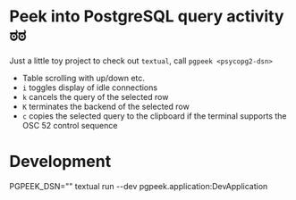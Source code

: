 # Peek into PostgreSQL query activity ಠಠ

Just a little toy project to check out `textual`, call `pgpeek <psycopg2-dsn>`

 * Table scrolling with up/down etc.
 * `i` toggles display of idle connections
 * `k` cancels the query of the selected row
 * `K` terminates the backend of the selected row
 * `c` copies the selected query to the clipboard if the terminal supports the OSC 52 control sequence

# Development

PGPEEK_DSN="<psycopg2-dsn>" textual run --dev pgpeek.application:DevApplication
